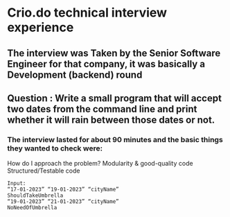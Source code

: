 # Crio.do technical interview experience

## The interview was Taken by the Senior Software Engineer for that company, it was basically a Development (backend) round <br>
## Question : Write a small program that will accept two dates from the command line and print whether it will rain between those dates or not.

### The interview lasted for about 90 minutes and the basic things they wanted to check were: 
How do I approach the problem?
Modularity & good-quality code
Structured/Testable code

```
Input:
“17-01-2023” “19-01-2023” “cityName”
ShouldTakeUmbrella
“19-01-2023” “21-01-2023” “cityName”
NoNeedOfUmbrella

```
